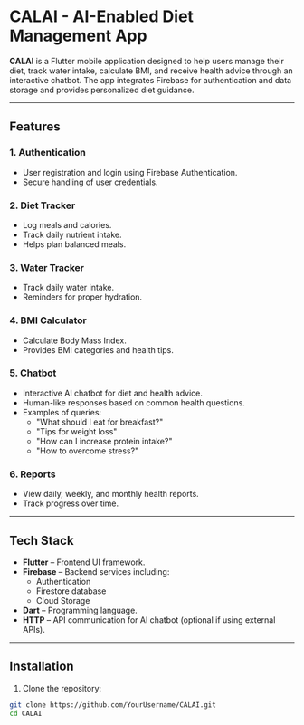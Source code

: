 # CALAI - AI-Enabled Diet Management App

**CALAI** is a Flutter mobile application designed to help users manage their diet, track water intake, calculate BMI, and receive health advice through an interactive chatbot. The app integrates Firebase for authentication and data storage and provides personalized diet guidance.

---

## Features

### 1. Authentication
- User registration and login using Firebase Authentication.
- Secure handling of user credentials.

### 2. Diet Tracker
- Log meals and calories.
- Track daily nutrient intake.
- Helps plan balanced meals.

### 3. Water Tracker
- Track daily water intake.
- Reminders for proper hydration.

### 4. BMI Calculator
- Calculate Body Mass Index.
- Provides BMI categories and health tips.

### 5. Chatbot
- Interactive AI chatbot for diet and health advice.
- Human-like responses based on common health questions.
- Examples of queries:
  - "What should I eat for breakfast?"
  - "Tips for weight loss"
  - "How can I increase protein intake?"
  - "How to overcome stress?"

### 6. Reports
- View daily, weekly, and monthly health reports.
- Track progress over time.

---

## Tech Stack

- **Flutter** – Frontend UI framework.
- **Firebase** – Backend services including:
  - Authentication
  - Firestore database
  - Cloud Storage
- **Dart** – Programming language.
- **HTTP** – API communication for AI chatbot (optional if using external APIs).

---

## Installation

1. Clone the repository:

```bash
git clone https://github.com/YourUsername/CALAI.git
cd CALAI
